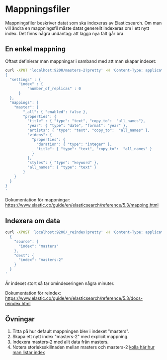 # Mappningsfiler
Mappningsfiler beskriver datat som ska indexeras av Elasticsearch.
Om man vill ändra en mappningsfil måste datat generellt indexeras om i ett nytt index.
Det finns några undantag: att lägga nya fält går bra.

## En enkel mappning
Oftast definierar man mappningar i samband med att man skapar indexet:

```bash
curl -XPUT 'localhost:9200/masters-2?pretty' -H 'Content-Type: application/json' -d'
{
  "settings" : {
      "index" : {
          "number_of_replicas" : 0
      }
  },
  "mappings": {
    "master": {
      	"_all": { "enabled": false },
        "properties": {
          "title" : { "type": "text", "copy_to":  "all_names"},
          "year": { "type": "date", "format": "year" },
          "artists": { "type": "text", "copy_to":  "all_names" },
          "videos": {
            "properties": {
              "duration": { "type": "integer" },
              "title": { "type": "text", "copy_to":  "all_names" }
            }
          },
          "styles": { "type": "keyword" },
          "all_names": { "type": "text" }
        }
    }
  }
}
'
```

Dokumentation för mappningar: https://www.elastic.co/guide/en/elasticsearch/reference/5.3/mapping.html

## Indexera om data

```bash
curl -XPOST 'localhost:9200/_reindex?pretty' -H 'Content-Type: application/json' -d'
  {
    "source": {
      "index": "masters"
    },
    "dest": {
      "index": "masters-2"
    }
  }
'
```

Är indexet stort så tar omindexeringen några minuter.

Dokumentation för reindex: https://www.elastic.co/guide/en/elasticsearch/reference/5.3/docs-reindex.html

## Övningar

  1. Titta på hur default mappningen blev i indexet "masters".
  2. Skapa ett nytt index "masters-2" med explicit mappning.
  3. Indexera masters-2 med allt data från masters.
  4. Notera storleksskillnaden mellan masters och masters-2 [kolla här hur man listar index](./README.md#Lista-alla-index)
